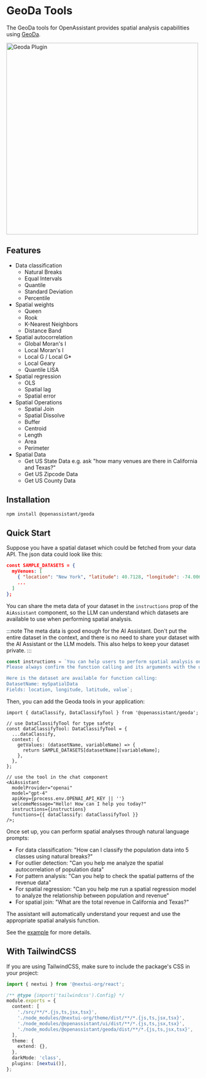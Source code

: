 # GeoDa Tools

The GeoDa tools for OpenAssistant provides spatial analysis capabilities using [GeoDa](https://geodacenter.github.io/documentation.html).

<img src="https://openassistant-doc.vercel.app/img/geoda-tools.png" width="500" alt="Geoda Plugin" />

## Features

- Data classification
  - Natural Breaks
  - Equal Intervals
  - Quantile
  - Standard Deviation
  - Percentile
- Spatial weights
  - Queen
  - Rook
  - K-Nearest Neighbors
  - Distance Band
- Spatial autocorrelation
  - Global Moran's I
  - Local Moran's I
  - Local G / Local G\*
  - Local Geary
  - Quantile LISA
- Spatial regression
  - OLS
  - Spatial lag
  - Spatial error
- Spatial Operations
  - Spatial Join
  - Spatial Dissolve
  - Buffer
  - Centroid
  - Length
  - Area
  - Perimeter
- Spatial Data
  - Get US State Data e.g. ask "how many venues are there in California and Texas?"
  - Get US Zipcode Data
  - Get US County Data

## Installation

```bash
npm install @openassistant/geoda
```

## Quick Start

Suppose you have a spatial dataset which could be fetched from your data API. The json data could look like this:

```json
const SAMPLE_DATASETS = {
  myVenues: [
    { "location": "New York", "latitude": 40.7128, "longitude": -74.0060, "value": 12500000 },
    ...
  ]
};
```

You can share the meta data of your dataset in the `instructions` prop of the `AiAssistant` component, so the LLM can understand which datasets are available to use when performing spatial analysis.

:::note
The meta data is good enough for the AI Assistant. Don't put the entire dataset in the context, and there is no need to share your dataset with the AI Assistant or the LLM models. This also helps to keep your dataset private.
:::

```js
const instructions = `You can help users to perform spatial analysis on a dataset.
Please always confirm the function calling and its arguments with the user.

Here is the dataset are available for function calling:
DatasetName: mySpatialData
Fields: location, longitude, latitude, value`;
```

Then, you can add the Geoda tools in your application:

```tsx
import { dataClassify, DataClassifyTool } from '@openassistant/geoda';

// use DataClassifyTool for type safety
const dataClassifyTool: DataClassifyTool = {
  ...dataClassify,
  context: {
    getValues: (datasetName, variableName) => {
      return SAMPLE_DATASETS[datasetName][variableName];
    },
  },
};

// use the tool in the chat component
<AiAssistant
  modelProvider="openai"
  model="gpt-4"
  apiKey={process.env.OPENAI_API_KEY || ''}
  welcomeMessage="Hello! How can I help you today?"
  instructions={instructions}
  functions={{ dataClassify: dataClassifyTool }}
/>;
```

Once set up, you can perform spatial analyses through natural language prompts:

- For data classification: "How can I classify the population data into 5 classes using natural breaks?"
- For outlier detection: "Can you help me analyze the spatial autocorrelation of population data"
- For pattern analysis: "Can you help to check the spatial patterns of the revenue data"
- For spatial regression: "Can you help me run a spatial regression model to analyze the relationship between population and revenue"
- For spatial join: "What are the total revenue in California and Texas?"

The assistant will automatically understand your request and use the appropriate spatial analysis function.

See the [example](https://github.com/geodacenter/openassistant/tree/main/examples/geoda_tools) for more details.

## With TailwindCSS

If you are using TailwindCSS, make sure to include the package's CSS in your project:

```typescript
import { nextui } from '@nextui-org/react';

/** @type {import('tailwindcss').Config} */
module.exports = {
  content: [
    './src/**/*.{js,ts,jsx,tsx}',
    './node_modules/@nextui-org/theme/dist/**/*.{js,ts,jsx,tsx}',
    './node_modules/@openassistant/ui/dist/**/*.{js,ts,jsx,tsx}',
    './node_modules/@openassistant/geoda/dist/**/*.{js,ts,jsx,tsx}',
  ],
  theme: {
    extend: {},
  },
  darkMode: 'class',
  plugins: [nextui()],
};
```

